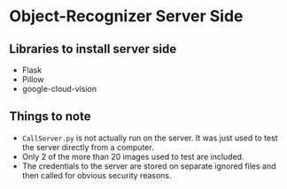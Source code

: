 # Object-Recognizer Server Side

## Libraries to install server side
- Flask
- Pillow
- google-cloud-vision

## Things to note
- `CallServer.py` is not actually run on the server. It was just used to test the server directly from a computer.
- Only 2 of the more than 20 images used to test are included.
- The credentials to the server are stored on separate ignored files and then called for obvious security reasons.